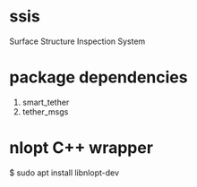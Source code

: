 # ssis
Surface Structure Inspection System

# package dependencies
1. smart_tether
2. tether_msgs

# nlopt C++ wrapper
$ sudo apt install libnlopt-dev


